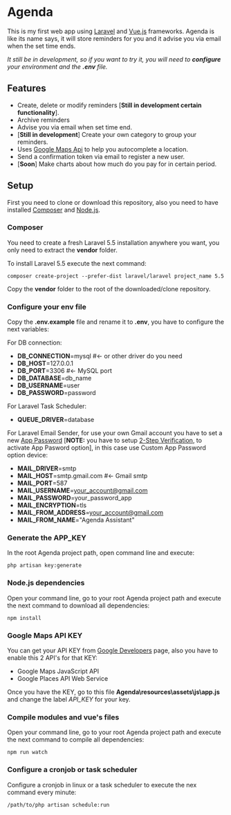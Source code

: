 # Agenda

This is my first web app using [Laravel](http://laravel.com/) and [Vue.js](https://vuejs.org/) frameworks.
Agenda is like its name says, it will store reminders for you and it advise you via email when the set time ends.

*It still be in development, so if you want to try it, you will need to **configure** your environment and the **.env** file.*

## Features

- Create, delete or modify reminders [**Still in development certain functionality**].
- Archive reminders
- Advise you via email when set time end.
- [**Still in development**] Create your own category to group your reminders.
- Uses [Google Maps Api](https://developers.google.com/maps/web/) to help you autocomplete a location.
- Send a confirmation token via email to register a new user.
- [**Soon**] Make charts about how much do you pay for in certain period.

## Setup

First you need to clone or download this repository, also you need to have installed [Composer](https://getcomposer.org/) and [Node.js](https://nodejs.org/en/).

### Composer

You need to create a fresh Laravel 5.5 installation anywhere you want, you only need to extract the **vendor** folder.

To install Laravel 5.5 execute the next command:

    composer create-project --prefer-dist laravel/laravel project_name 5.5

Copy the **vendor** folder to the root of the downloaded/clone repository.

### Configure your env file

Copy the **.env.example** file and rename it to **.env**, you have to configure the next variables:

For DB connection:

- **DB_CONNECTION**=mysql #<- or other driver do you need
- **DB_HOST**=127.0.0.1
- **DB_PORT**=3306 #<- MySQL port
- **DB_DATABASE**=db_name
- **DB_USERNAME**=user
- **DB_PASSWORD**=password

For Laravel Task Scheduler:

- **QUEUE_DRIVER**=database

For Laravel Email Sender, for use your own Gmail account you have to set a new [App Password](https://support.google.com/mail/answer/185833?hl=en) [**NOTE:** you have to setup [2-Step Verification](https://www.google.com/landing/2step/), to activate App Pasword option], in this case use Custom App Password option device:

- **MAIL_DRIVER**=smtp
- **MAIL_HOST**=smtp.gmail.com #<- Gmail smtp
- **MAIL_PORT**=587
- **MAIL_USERNAME**=your_account@gmail.com
- **MAIL_PASSWORD**=your_password_app
- **MAIL_ENCRYPTION**=tls
- **MAIL_FROM_ADDRESS**=your_account@gmail.com
- **MAIL_FROM_NAME**="Agenda Assistant"

### Generate the APP_KEY

In the root Agenda project path, open command line and execute:

    php artisan key:generate

### Node.js dependencies

Open your command line, go to your root Agenda project path and execute the next command to download all dependencies:

    npm install

### Google Maps API KEY

You can get your API KEY from [Google Developers](https://developers.google.com/maps/web/) page, also you have to enable this 2 API's for that KEY:

- Google Maps JavaScript API
- Google Places API Web Service

Once you have the KEY, go to this file **Agenda\resources\assets\js\app.js** and change the label *API_KEY* for your key.

### Compile modules and vue's files

Open your command line, go to your root Agenda project path and execute the next command to compile all dependencies:

    npm run watch


### Configure a cronjob or task scheduler

Configure a cronjob in linux or a task scheduler to execute the nex command every minute:

    /path/to/php artisan schedule:run
